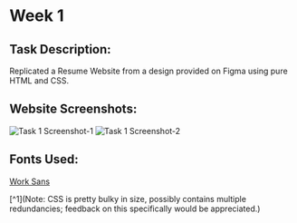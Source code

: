 # Week 1

## Task Description: 
Replicated a Resume Website from a design provided on Figma using pure HTML and CSS.

## Website Screenshots: 
![Task 1 Screenshot-1](https://user-images.githubusercontent.com/118128965/221153537-6c9051c4-3c23-41f6-8b19-32c592167a76.jpeg)
![Task 1 Screenshot-2](https://user-images.githubusercontent.com/118128965/221153523-c22b1134-d1c6-4619-83c0-0664450448cb.jpeg)

## Fonts Used:
[Work Sans](https://fonts.google.com/specimen/Work+Sans)

[^1](Note: CSS is pretty bulky in size, possibly contains multiple redundancies; feedback on this specifically would be appreciated.)
